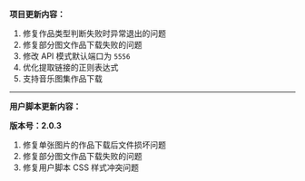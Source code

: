 **项目更新内容：**

1. 修复作品类型判断失败时异常退出的问题
2. 修复部分图文作品下载失败的问题
3. 修改 API 模式默认端口为 `5556`
4. 优化提取链接的正则表达式
5. 支持音乐图集作品下载

*****

**用户脚本更新内容：**

**版本号：2.0.3**

1. 修复单张图片的作品下载后文件损坏问题
2. 修复部分图文作品下载失败的问题
3. 修复用户脚本 CSS 样式冲突问题
